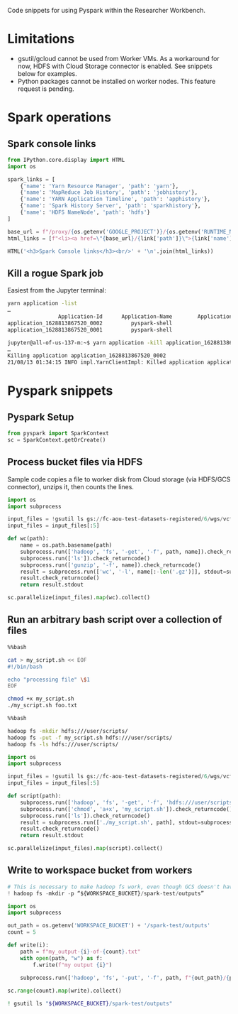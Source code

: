 Code snippets for using Pyspark within the Researcher Workbench.

# Limitations

* gsutil/gcloud cannot be used from Worker VMs. As a workaround for now, HDFS with Cloud Storage
  connector is enabled. See snippets below for examples.
* Python packages cannot be installed on worker nodes. This feature request is pending.

# Spark operations

## Spark console links

```python
from IPython.core.display import HTML
import os

spark_links = [
    {'name': 'Yarn Resource Manager', 'path': 'yarn'},
    {'name': 'MapReduce Job History', 'path': 'jobhistory'},
    {'name': 'YARN Application Timeline', 'path': 'apphistory'},
    {'name': 'Spark History Server', 'path': 'sparkhistory'},
    {'name': 'HDFS NameNode', 'path': 'hdfs'}
]

base_url = f"/proxy/{os.getenv('GOOGLE_PROJECT')}/{os.getenv('RUNTIME_NAME')}"
html_links = [f"<li><a href=\"{base_url}/{link['path']}\">{link['name']}</a>" for link in spark_links]

HTML('<h3>Spark Console links</h3><br/>' + '\n'.join(html_links))
```

## Kill a rogue Spark job

Easiest from the Jupyter terminal:

```bash
yarn application -list
…
                Application-Id      Application-Name        Application-Type          User           Queue  State        Final-State             Progress                        Tracking-URL
application_1628813867520_0002         pyspark-shell                   SPARK       jupyter         defaultRUNNING          UNDEFINED                  10% http://all-of-us-137-m.c.aou-rw-test-92318201.internal:4041
application_1628813867520_0001         pyspark-shell                   SPARK       jupyter         defaultRUNNING          UNDEFINED                  10% http://all-of-us-137-m.c.aou-rw-test-92318201.internal:4040
```

```bash
jupyter@all-of-us-137-m:~$ yarn application -kill application_1628813867520_0002
…
Killing application application_1628813867520_0002
21/08/13 01:34:15 INFO impl.YarnClientImpl: Killed application application_1628813867520_0002
```

# Pyspark snippets

## Pyspark Setup

```python
from pyspark import SparkContext
sc = SparkContext.getOrCreate()
```

## Process bucket files via HDFS

Sample code copies a file to worker disk from Cloud storage (via HDFS/GCS connector),
unzips it, then counts the lines.

```python
import os
import subprocess

input_files = !gsutil ls gs://fc-aou-test-datasets-registered/6/wgs/vcf/merged
input_files = input_files[:5]

def wc(path):
    name = os.path.basename(path)
    subprocess.run(['hadoop', 'fs', '-get', '-f', path, name]).check_returncode()
    subprocess.run(['ls']).check_returncode()
    subprocess.run(['gunzip', '-f', name]).check_returncode()
    result = subprocess.run(['wc', '-l', name[:-len('.gz')]], stdout=subprocess.PIPE)
    result.check_returncode()
    return result.stdout

sc.parallelize(input_files).map(wc).collect()
```

## Run an arbitrary bash script over a collection of files

```bash
%%bash

cat > my_script.sh << EOF
#!/bin/bash

echo "processing file" \$1
EOF

chmod +x my_script.sh
./my_script.sh foo.txt
```

```bash
%%bash

hadoop fs -mkdir hdfs:///user/scripts/
hadoop fs -put -f my_script.sh hdfs:///user/scripts/
hadoop fs -ls hdfs:///user/scripts/
```

```python
import os
import subprocess

input_files = !gsutil ls gs://fc-aou-test-datasets-registered/6/wgs/vcf/merged
input_files = input_files[:5]

def script(path):
    subprocess.run(['hadoop', 'fs', '-get', '-f', 'hdfs:///user/scripts/my_script.sh', '.']).check_returncode()
    subprocess.run(['chmod', 'a+x', 'my_script.sh']).check_returncode()
    subprocess.run(['ls']).check_returncode()
    result = subprocess.run(['./my_script.sh', path], stdout=subprocess.PIPE)
    result.check_returncode()
    return result.stdout

sc.parallelize(input_files).map(script).collect()
```

## Write to workspace bucket from workers

```python
# This is necessary to make hadoop fs work, even though GCS doesn't have the concept of directories.
! hadoop fs -mkdir -p “${WORKSPACE_BUCKET}/spark-test/outputs”

import os
import subprocess

out_path = os.getenv('WORKSPACE_BUCKET') + '/spark-test/outputs'
count = 5

def write(i):
    path = f"my_output-{i}-of-{count}.txt"
    with open(path, "w") as f:
        f.write(f"my output {i}")
    
    subprocess.run(['hadoop', 'fs', '-put', '-f', path, f"{out_path}/{path}"]).check_returncode()

sc.range(count).map(write).collect()
```

```bash
! gsutil ls "${WORKSPACE_BUCKET}/spark-test/outputs"
```
